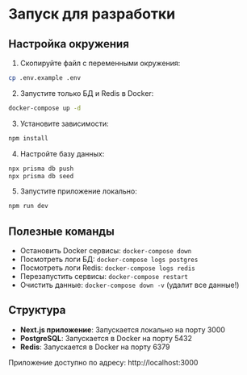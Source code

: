 # Запуск для разработки

## Настройка окружения

1. Скопируйте файл с переменными окружения:
```bash
cp .env.example .env
```

2. Запустите только БД и Redis в Docker:
```bash
docker-compose up -d
```

3. Установите зависимости:
```bash
npm install
```

4. Настройте базу данных:
```bash
npx prisma db push
npx prisma db seed
```

5. Запустите приложение локально:
```bash
npm run dev
```

## Полезные команды

- Остановить Docker сервисы: `docker-compose down`
- Посмотреть логи БД: `docker-compose logs postgres`
- Посмотреть логи Redis: `docker-compose logs redis`
- Перезапустить сервисы: `docker-compose restart`
- Очистить данные: `docker-compose down -v` (удалит все данные!)

## Структура

- **Next.js приложение**: Запускается локально на порту 3000
- **PostgreSQL**: Запускается в Docker на порту 5432  
- **Redis**: Запускается в Docker на порту 6379

Приложение доступно по адресу: http://localhost:3000
